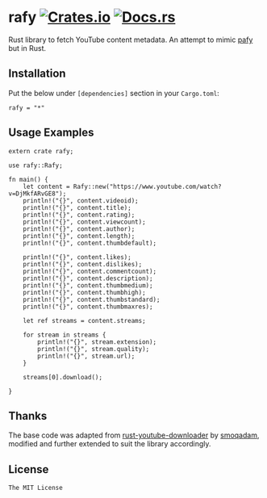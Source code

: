 # rafy [![Crates.io](https://img.shields.io/crates/v/rafy.svg)](https://crates.io/crates/rafy) [![Docs.rs](https://docs.rs/rafy/badge.svg)](https://docs.rs/crate/rafy/0.1.1)

Rust library to fetch YouTube content metadata. An attempt to mimic [pafy](https://github.com/mps-youtube/pafy) but in Rust.

## Installation

Put the below under `[dependencies]` section in your `Cargo.toml`:

```
rafy = "*"
```

## Usage Examples

```
extern crate rafy;

use rafy::Rafy;

fn main() {
    let content = Rafy::new("https://www.youtube.com/watch?v=DjMkfARvGE8");
    println!("{}", content.videoid);
    println!("{}", content.title);
    println!("{}", content.rating);
    println!("{}", content.viewcount);
    println!("{}", content.author);
    println!("{}", content.length);
    println!("{}", content.thumbdefault);

    println!("{}", content.likes);
    println!("{}", content.dislikes);
    println!("{}", content.commentcount);
    println!("{}", content.description);
    println!("{}", content.thumbmedium);
    println!("{}", content.thumbhigh);
    println!("{}", content.thumbstandard);
    println!("{}", content.thumbmaxres);

    let ref streams = content.streams;

    for stream in streams {
        println!("{}", stream.extension);
        println!("{}", stream.quality);
        println!("{}", stream.url);
    }
    
    streams[0].download();

}                                                                                                                                                   
```

## Thanks

The base code was adapted from [rust-youtube-downloader](https://github.com/smoqadam/rust-youtube-downloader) by [smoqadam](https://github.com/smoqadam), modified and further extended to suit the library accordingly.

## License

`The MIT License`
